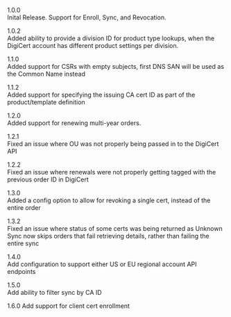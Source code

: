 1.0.0  
Inital Release.  Support for Enroll, Sync, and Revocation. 

1.0.2  
Added ability to provide a division ID for product type lookups, when the DigiCert account has different product settings per division.

1.1.0  
Added support for CSRs with empty subjects, first DNS SAN will be used as the Common Name instead

1.1.2  
Added support for specifying the issuing CA cert ID as part of the product/template definition

1.2.0  
Added support for renewing multi-year orders.

1.2.1  
Fixed an issue where OU was not properly being passed in to the DigiCert API

1.2.2  
Fixed an issue where renewals were not properly getting tagged with the previous order ID in DigiCert

1.3.0  
Added a config option to allow for revoking a single cert, instead of the entire order

1.3.2  
Fixed an issue where status of some certs was being returned as Unknown  
Sync now skips orders that fail retrieving details, rather than failing the entire sync  

1.4.0  
Add configuration to support either US or EU regional account API endpoints  

1.5.0  
Add ability to filter sync by CA ID

1.6.0
Add support for client cert enrollment